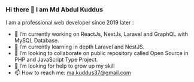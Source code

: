 ### Hi there 👋 I am Md Abdul Kuddus

I am a professional web developer since 2019 later :

- 🔭 I’m currently working on ReactJs, NextJs, Laravel and GraphQL with MySQL Database.
- 🌱 I’m currently learning in depth Laravel and NestJS.
- 👯 I’m looking to collaborate on public repository called Open Source in PHP and JavaScript Type Project.
- 🤔 I’m looking for help to grow up my skill
- 📫 How to reach me: ma.kuddus37@gmail.com

